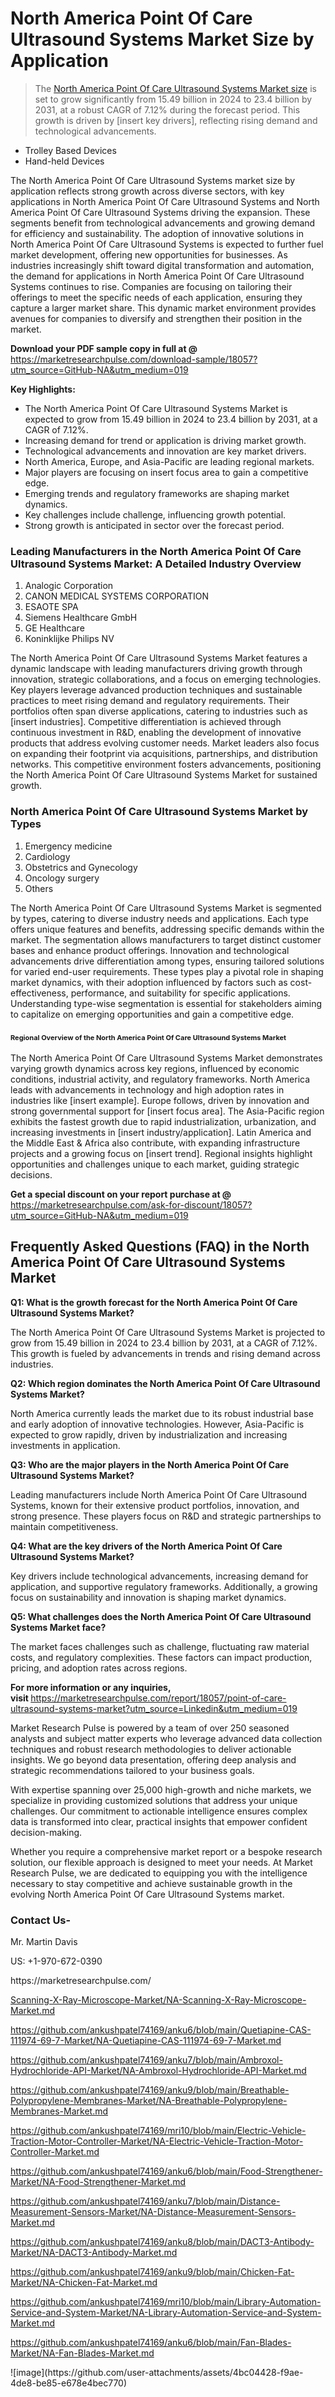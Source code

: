<h1>North America Point Of Care Ultrasound Systems Market&nbsp;Size by Application</h1><blockquote><p>The <a href="https://marketresearchpulse.com/download-sample/18057?utm_source=GitHub-NA&amp;utm_medium=019">North America Point Of Care Ultrasound Systems Market size</a> is set to grow significantly from 15.49 billion in 2024 to 23.4 billion by 2031, at a robust CAGR of 7.12% during the forecast period. This growth is driven by [insert key drivers], reflecting rising demand and technological advancements.</p></blockquote><ul><li>Trolley Based Devices<li> Hand-held Devices</li></ul><p>The North America Point Of Care Ultrasound Systems market size by application reflects strong growth across diverse sectors, with key applications in North America Point Of Care Ultrasound Systems and North America Point Of Care Ultrasound Systems driving the expansion. These segments benefit from technological advancements and growing demand for efficiency and sustainability. The adoption of innovative solutions in North America Point Of Care Ultrasound Systems is expected to further fuel market development, offering new opportunities for businesses. As industries increasingly shift toward digital transformation and automation, the demand for applications in North America Point Of Care Ultrasound Systems continues to rise. Companies are focusing on tailoring their offerings to meet the specific needs of each application, ensuring they capture a larger market share. This dynamic market environment provides avenues for companies to diversify and strengthen their position in the market.</p><p><strong>Download your PDF sample copy in full at @ </strong><a href="https://marketresearchpulse.com/download-sample/18057?utm_source=GitHub-NA&amp;utm_medium=019">https://marketresearchpulse.com/download-sample/18057?utm_source=GitHub-NA&amp;utm_medium=019</a></p><p><strong>Key Highlights: </strong></p><ul><li>The North America Point Of Care Ultrasound Systems Market is expected to grow from 15.49 billion in 2024 to 23.4 billion by 2031, at a CAGR of 7.12%.</li><li>Increasing demand for trend or application is driving market growth.</li><li>Technological advancements and innovation are key market drivers.</li><li>North America, Europe, and Asia-Pacific are leading regional markets.</li><li>Major players are focusing on insert focus area to gain a competitive edge.</li><li>Emerging trends and regulatory frameworks are shaping market dynamics.</li><li>Key challenges include challenge, influencing growth potential.</li><li>Strong growth is anticipated in sector over the forecast period.</li></ul><h3>Leading Manufacturers in the North America Point Of Care Ultrasound Systems Market: A Detailed Industry Overview</h3><ol><li>Analogic Corporation</li><li>CANON MEDICAL SYSTEMS CORPORATION</li><li>ESAOTE SPA</li><li>Siemens Healthcare GmbH</li><li>GE Healthcare</li><li>Koninklijke Philips NV</li></ol><div class="flex max-w-full flex-col flex-grow"><div class="min-h-8 text-message flex w-full flex-col items-end gap-2 whitespace-normal break-words [.text-message+&amp;]:mt-5" dir="auto" data-message-author-role="assistant" data-message-id="fd8432e4-4910-450d-b182-61b7bfb0a01f" data-message-model-slug="gpt-4o"><div class="flex w-full flex-col gap-1 empty:hidden first:pt-[3px]"><div class="markdown prose w-full break-words dark:prose-invert light"><p>The North America Point Of Care Ultrasound Systems Market features a dynamic landscape with leading manufacturers driving growth through innovation, strategic collaborations, and a focus on emerging technologies. Key players leverage advanced production techniques and sustainable practices to meet rising demand and regulatory requirements. Their portfolios often span diverse applications, catering to industries such as [insert industries]. Competitive differentiation is achieved through continuous investment in R&amp;D, enabling the development of innovative products that address evolving customer needs. Market leaders also focus on expanding their footprint via acquisitions, partnerships, and distribution networks. This competitive environment fosters advancements, positioning the North America Point Of Care Ultrasound Systems Market for sustained growth.</p></div></div></div></div><h3>North America Point Of Care Ultrasound Systems Market by Types</h3><ol><li>Emergency medicine<li> Cardiology<li> Obstetrics and Gynecology<li> Oncology surgery<li> Others</li></ol><div class="flex max-w-full flex-col flex-grow"><div class="min-h-8 text-message flex w-full flex-col items-end gap-2 whitespace-normal break-words [.text-message+&amp;]:mt-5" dir="auto" data-message-author-role="assistant" data-message-id="084470be-0bb7-4664-bddf-5156b4f41249" data-message-model-slug="gpt-4o-mini"><div class="flex w-full flex-col gap-1 empty:hidden first:pt-[3px]"><div class="markdown prose w-full break-words dark:prose-invert light"><p>The North America Point Of Care Ultrasound Systems Market is segmented by types, catering to diverse industry needs and applications. Each type offers unique features and benefits, addressing specific demands within the market. The segmentation allows manufacturers to target distinct customer bases and enhance product offerings. Innovation and technological advancements drive differentiation among types, ensuring tailored solutions for varied end-user requirements. These types play a pivotal role in shaping market dynamics, with their adoption influenced by factors such as cost-effectiveness, performance, and suitability for specific applications. Understanding type-wise segmentation is essential for stakeholders aiming to capitalize on emerging opportunities and gain a competitive edge.</p></div></div></div></div><h3><span style="font-size: 11px;">Regional Overview of the North America Point Of Care Ultrasound Systems Market</span></h3><div class="flex max-w-full flex-col flex-grow"><div class="min-h-8 text-message flex w-full flex-col items-end gap-2 whitespace-normal break-words [.text-message+&amp;]:mt-5" dir="auto" data-message-author-role="assistant" data-message-id="e9038762-ce64-4e30-91c9-9bd413514231" data-message-model-slug="gpt-4o-mini"><div class="flex w-full flex-col gap-1 empty:hidden first:pt-[3px]"><div class="markdown prose w-full break-words dark:prose-invert light"><p>The North America Point Of Care Ultrasound Systems Market demonstrates varying growth dynamics across key regions, influenced by economic conditions, industrial activity, and regulatory frameworks. North America leads with advancements in technology and high adoption rates in industries like [insert example]. Europe follows, driven by innovation and strong governmental support for [insert focus area]. The Asia-Pacific region exhibits the fastest growth due to rapid industrialization, urbanization, and increasing investments in [insert industry/application]. Latin America and the Middle East &amp; Africa also contribute, with expanding infrastructure projects and a growing focus on [insert trend]. Regional insights highlight opportunities and challenges unique to each market, guiding strategic decisions.</p></div></div></div></div><p><strong>Get a special discount on your report purchase at @ </strong><a href="https://marketresearchpulse.com/ask-for-discount/18057?utm_source=GitHub-NA&amp;utm_medium=019">https://marketresearchpulse.com/ask-for-discount/18057?utm_source=GitHub-NA&amp;utm_medium=019</a></p><h2>Frequently Asked Questions (FAQ) in the North America Point Of Care Ultrasound Systems Market</h2><p><strong>Q1: What is the growth forecast for the North America Point Of Care Ultrasound Systems Market?</strong></p><p>The North America Point Of Care Ultrasound Systems Market is projected to grow from 15.49 billion in 2024 to 23.4 billion by 2031, at a CAGR of 7.12%. This growth is fueled by advancements in trends and rising demand across industries.</p><p><strong>Q2: Which region dominates the North America Point Of Care Ultrasound Systems Market?</strong></p><p>North America currently leads the market due to its robust industrial base and early adoption of innovative technologies. However, Asia-Pacific is expected to grow rapidly, driven by industrialization and increasing investments in application.</p><p><strong>Q3: Who are the major players in the North America Point Of Care Ultrasound Systems Market?</strong></p><p>Leading manufacturers include North America Point Of Care Ultrasound Systems, known for their extensive product portfolios, innovation, and strong presence. These players focus on R&amp;D and strategic partnerships to maintain competitiveness.</p><p><strong>Q4: What are the key drivers of the North America Point Of Care Ultrasound Systems Market?</strong></p><p>Key drivers include technological advancements, increasing demand for application, and supportive regulatory frameworks. Additionally, a growing focus on sustainability and innovation is shaping market dynamics.</p><p><strong>Q5: What challenges does the North America Point Of Care Ultrasound Systems Market face?</strong></p><p>The market faces challenges such as challenge, fluctuating raw material costs, and regulatory complexities. These factors can impact production, pricing, and adoption rates across regions.</p><p><strong>For more information or any inquiries, visit&nbsp;</strong><a href="https://marketresearchpulse.com/report/18057/point-of-care-ultrasound-systems-market?utm_source=Linkedin&utm_medium=019">https://marketresearchpulse.com/report/18057/point-of-care-ultrasound-systems-market?utm_source=Linkedin&utm_medium=019</a></p><p>Market Research Pulse is powered by a team of over 250 seasoned analysts and subject matter experts who leverage advanced data collection techniques and robust research methodologies to deliver actionable insights. We go beyond data presentation, offering deep analysis and strategic recommendations tailored to your business goals.</p><p>With expertise spanning over 25,000 high-growth and niche markets, we specialize in providing customized solutions that address your unique challenges. Our commitment to actionable intelligence ensures complex data is transformed into clear, practical insights that empower confident decision-making.</p><p>Whether you require a comprehensive market report or a bespoke research solution, our flexible approach is designed to meet your needs. At Market Research Pulse, we are dedicated to equipping you with the intelligence necessary to stay competitive and achieve sustainable growth in the evolving North America Point Of Care Ultrasound Systems market.</p><h3><strong>Contact Us-</strong></h3><p>Mr. Martin Davis</p><p>US: +1-970-672-0390</p><p>https://marketresearchpulse.com/</p><p><a href="Scanning-X-Ray-Microscope-Market/NA-Scanning-X-Ray-Microscope-Market.md">Scanning-X-Ray-Microscope-Market/NA-Scanning-X-Ray-Microscope-Market.md</a></p><p><a href="https://github.com/ankushpatel74169/anku6/blob/main/Quetiapine-CAS-111974-69-7-Market/NA-Quetiapine-CAS-111974-69-7-Market.md">https://github.com/ankushpatel74169/anku6/blob/main/Quetiapine-CAS-111974-69-7-Market/NA-Quetiapine-CAS-111974-69-7-Market.md</a></p><p><a href="https://github.com/ankushpatel74169/anku7/blob/main/Ambroxol-Hydrochloride-API-Market/NA-Ambroxol-Hydrochloride-API-Market.md">https://github.com/ankushpatel74169/anku7/blob/main/Ambroxol-Hydrochloride-API-Market/NA-Ambroxol-Hydrochloride-API-Market.md</a></p><p><a href="https://github.com/ankushpatel74169/anku9/blob/main/Breathable-Polypropylene-Membranes-Market/NA-Breathable-Polypropylene-Membranes-Market.md">https://github.com/ankushpatel74169/anku9/blob/main/Breathable-Polypropylene-Membranes-Market/NA-Breathable-Polypropylene-Membranes-Market.md</a></p><p><a href="https://github.com/ankushpatel74169/mri10/blob/main/Electric-Vehicle-Traction-Motor-Controller-Market/NA-Electric-Vehicle-Traction-Motor-Controller-Market.md">https://github.com/ankushpatel74169/mri10/blob/main/Electric-Vehicle-Traction-Motor-Controller-Market/NA-Electric-Vehicle-Traction-Motor-Controller-Market.md</a></p><p><a href="https://github.com/ankushpatel74169/anku6/blob/main/Food-Strengthener-Market/NA-Food-Strengthener-Market.md">https://github.com/ankushpatel74169/anku6/blob/main/Food-Strengthener-Market/NA-Food-Strengthener-Market.md</a></p><p><a href="https://github.com/ankushpatel74169/anku7/blob/main/Distance-Measurement-Sensors-Market/NA-Distance-Measurement-Sensors-Market.md">https://github.com/ankushpatel74169/anku7/blob/main/Distance-Measurement-Sensors-Market/NA-Distance-Measurement-Sensors-Market.md</a></p><p><a href="https://github.com/ankushpatel74169/anku8/blob/main/DACT3-Antibody-Market/NA-DACT3-Antibody-Market.md">https://github.com/ankushpatel74169/anku8/blob/main/DACT3-Antibody-Market/NA-DACT3-Antibody-Market.md</a></p><p><a href="https://github.com/ankushpatel74169/anku9/blob/main/Chicken-Fat-Market/NA-Chicken-Fat-Market.md">https://github.com/ankushpatel74169/anku9/blob/main/Chicken-Fat-Market/NA-Chicken-Fat-Market.md</a></p><p><a href="https://github.com/ankushpatel74169/mri10/blob/main/Library-Automation-Service-and-System-Market/NA-Library-Automation-Service-and-System-Market.md">https://github.com/ankushpatel74169/mri10/blob/main/Library-Automation-Service-and-System-Market/NA-Library-Automation-Service-and-System-Market.md</a></p><p><a href="https://github.com/ankushpatel74169/anku6/blob/main/Fan-Blades-Market/NA-Fan-Blades-Market.md">https://github.com/ankushpatel74169/anku6/blob/main/Fan-Blades-Market/NA-Fan-Blades-Market.md</a></p>
![image](https://github.com/user-attachments/assets/4bc04428-f9ae-4de8-be85-e678e4bec770)
